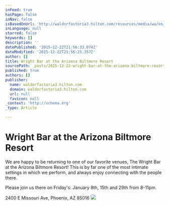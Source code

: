 ```yaml
---
inFeed: true
hasPage: false
inNav: false
isBasedOnUrl: 'http://waldorfastoria3.hilton.com/resources/media/wa/en_US/img/shared/carousel/main/WA_barng1_745x269_FitToBoxSmallDimension_Center.jpg'
inLanguage: null
starred: false
keywords: []
description: ''
datePublished: '2015-12-22T21:56:33.074Z'
dateModified: '2015-12-22T21:56:25.357Z'
author: []
title: Wright Bar at the Arizona Biltmore Resort
sourcePath: _posts/2015-12-22-wright-bar-at-the-arizona-biltmore-resort.md
published: true
authors: []
publisher:
  name: waldorfastoria3.hilton.com
  domain: waldorfastoria3.hilton.com
  url: null
  favicon: null
_context: 'http://schema.org'
_type: Article

---
```

# Wright Bar at the Arizona Biltmore Resort

We are happy to be returning to one of our favorite venues, The Wright Bar at the Arizona Biltmore Resort! This is by far one of the most intimate settings in which we perform, and always enjoy connecting with the people there.

Please join us there on Friday's: January 8th, 15th and 29th from 8-11pm.

2400 E Missouri Ave, Phoenix, AZ 85016
![](http://waldorfastoria3.hilton.com/resources/media/wa/en_US/img/shared/carousel/main/WA_barng1_745x269_FitToBoxSmallDimension_Center.jpg)